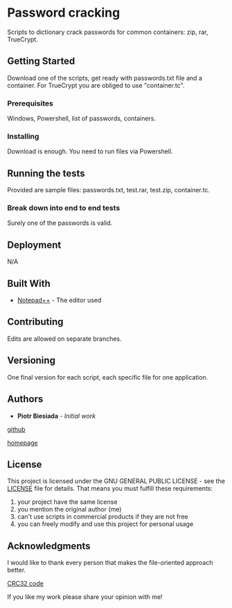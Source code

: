 # Password cracking

Scripts to dictionary crack passwords for common containers: zip, rar, TrueCrypt.

## Getting Started

Download one of the scripts, get ready with passwords.txt file and a container. For TrueCrypt you are obliged to use "container.tc".

### Prerequisites

Windows, Powershell, list of passwords, containers.

### Installing

Download is enough. You need to run files via Powershell.

## Running the tests

Provided are sample files: passwords.txt, test.rar, test.zip, container.tc.

### Break down into end to end tests

Surely one of the passwords is valid.

## Deployment

N/A

## Built With

* [Notepad++](https://notepad-plus-plus.org/) - The editor used

## Contributing

Edits are allowed on separate branches.

## Versioning

One final version for each script, each specific file for one application.

## Authors

* **Piotr Biesiada** - *Initial work*

[github](https://github.com/pbies)

[homepage](https://pbies.net/)

## License

This project is licensed under the GNU GENERAL PUBLIC LICENSE - see the [LICENSE](LICENSE) file for details.
That means you must fulfill these requirements:
1. your project have the same license
2. you mention the original author (me)
3. can't use scripts in commercial products if they are not free
4. you can freely modify and use this project for personal usage

## Acknowledgments

I would like to thank every person that makes the file-oriented approach better.

[CRC32 code](https://github.com/gravejester)

If you like my work please share your opinion with me!
